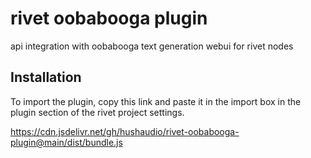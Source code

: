 # rivet oobabooga plugin
 api integration with oobabooga text generation webui for rivet nodes

## Installation
To import the plugin, copy this link and paste it in the import box in the plugin section of the rivet project settings.

https://cdn.jsdelivr.net/gh/hushaudio/rivet-oobabooga-plugin@main/dist/bundle.js